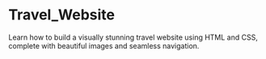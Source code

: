 # Travel_Website

Learn how to build a visually stunning travel website using HTML and CSS, complete with beautiful images and seamless navigation.
